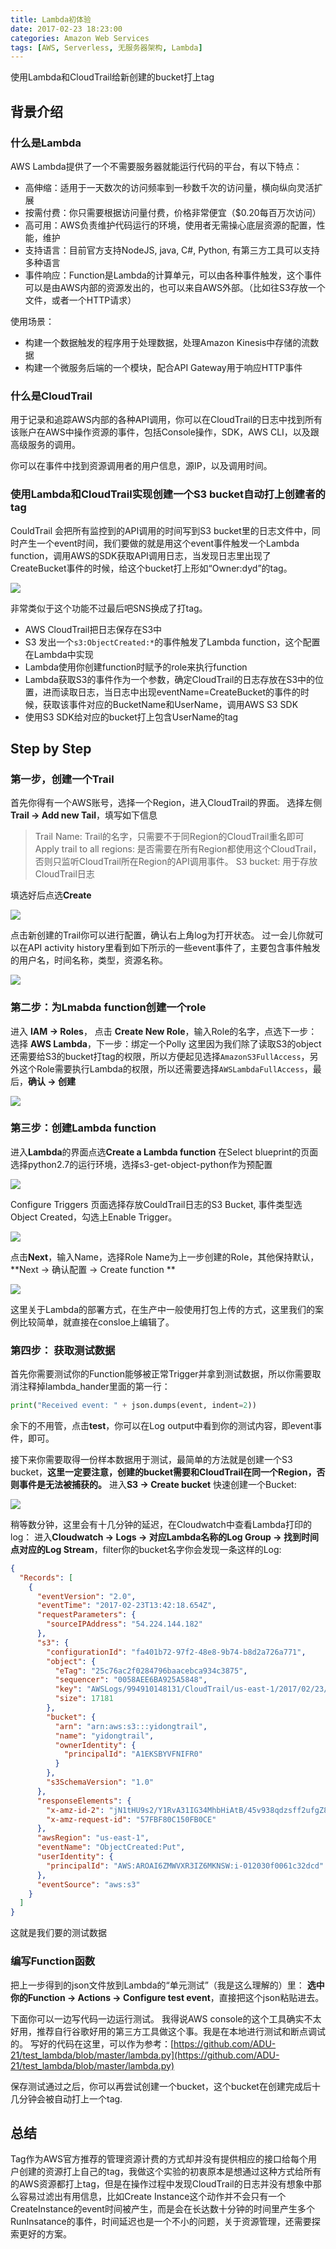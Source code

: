 ```yaml
---
title: Lambda初体验
date: 2017-02-23 18:23:00
categories: Amazon Web Services
tags: [AWS, Serverless, 无服务器架构, Lambda]
---
```


使用Lambda和CloudTrail给新创建的bucket打上tag

## 背景介绍

### 什么是Lambda

AWS Lambda提供了一个不需要服务器就能运行代码的平台，有以下特点：

 - 高伸缩：适用于一天数次的访问频率到一秒数千次的访问量，横向纵向灵活扩展
 - 按需付费：你只需要根据访问量付费，价格非常便宜（$0.20每百万次访问）
 - 高可用：AWS负责维护代码运行的环境，使用者无需操心底层资源的配置，性能，维护
 - 支持语言：目前官方支持NodeJS, java, C#, Python, 有第三方工具可以支持多种语言
 - 事件响应：Function是Lambda的计算单元，可以由各种事件触发，这个事件可以是由AWS内部的资源发出的，也可以来自AWS外部。（比如往S3存放一个文件，或者一个HTTP请求）

使用场景：

 - 构建一个数据触发的程序用于处理数据，处理Amazon Kinesis中存储的流数据
 - 构建一个微服务后端的一个模块，配合API Gateway用于响应HTTP事件


### 什么是CloudTrail

用于记录和追踪AWS内部的各种API调用，你可以在CloudTrail的日志中找到所有该账户在AWS中操作资源的事件，包括Console操作，SDK，AWS CLI，以及跟高级服务的调用。

你可以在事件中找到资源调用者的用户信息，源IP，以及调用时间。

### 使用Lambda和CloudTrail实现创建一个S3 bucket自动打上创建者的tag

CouldTrail 会把所有监控到的API调用的时间写到S3 bucket里的日志文件中，同时产生一个event时间，我们要做的就是用这个event事件触发一个Lambda function，调用AWS的SDK获取API调用日志，当发现日志里出现了CreateBucket事件的时候，给这个bucket打上形如“Owner:dyd”的tag。

![](https://docs.aws.amazon.com/lambda/latest/dg/images/wt-cloudtrail-100.png)

非常类似于这个功能不过最后吧SNS换成了打tag。

 * AWS CloudTrail把日志保存在S3中
 * S3 发出一个`s3:ObjectCreated:*`的事件触发了Lambda function，这个配置在Lambda中实现
 * Lambda使用你创建function时赋予的role来执行function
 * Lambda获取S3的事件作为一个参数，确定CloudTrail的日志存放在S3中的位置，进而读取日志，当日志中出现eventName=CreateBucket的事件的时候，获取该事件对应的BucketName和UserName，调用AWS S3 SDK
 * 使用S3 SDK给对应的bucket打上包含UserName的tag

## Step by Step

### 第一步，创建一个Trail

首先你得有一个AWS账号，选择一个Region，进入CloudTrail的界面。
选择左侧**Trail -> Add new Tail**，填写如下信息

> Trail Name: Trail的名字，只需要不于同Region的CloudTrail重名即可
> Apply trail to all regions: 是否需要在所有Region都使用这个CloudTrail，否则只监听CloudTrail所在Region的API调用事件。
> S3 bucket: 用于存放CloudTrail日志

填选好后点选**Create**

![](/images/Create_CloudTrail.png)

点击新创建的Trail你可以进行配置，确认右上角log为打开状态。
过一会儿你就可以在API activity history里看到如下所示的一些event事件了，主要包含事件触发的用户名，时间名称，类型，资源名称。

![](/images/CloudTrail_events.png)

### 第二步：为Lmabda function创建一个role

进入 **IAM -> Roles**， 点击 **Create New Role**，输入Role的名字，点选下一步：
选择 **AWS Lambda**，下一步：绑定一个Polly
这里因为我们除了读取S3的object还需要给S3的bucket打tag的权限，所以方便起见选择`AmazonS3FullAccess`，另外这个Role需要执行Lambda的权限，所以还需要选择`AWSLambdaFullAccess`，最后，**确认 -> 创建**

![](/images/Create_Lambda_Role.png)

### 第三步：创建Lambda function

进入**Lambda**的界面点选**Create a Lambda function**
在Select blueprint的页面选择python2.7的运行环境，选择s3-get-object-python作为预配置

![](/images/Create_Lambda_Select_Blueprint.png)

Configure Triggers 页面选择存放CouldTrail日志的S3 Bucket, 事件类型选 Object Created，勾选上Enable Trigger。

![](/images/Create_Lambda_Configure_Triggers.png)

点击**Next**，输入Name，选择Role Name为上一步创建的Role，其他保持默认，**Next -> 确认配置 -> Create function **

![](/images/Create_Lambda_Review.png)

这里关于Lambda的部署方式，在生产中一般使用打包上传的方式，这里我们的案例比较简单，就直接在consloe上编辑了。

### 第四步： 获取测试数据

首先你需要测试你的Function能够被正常Trigger并拿到测试数据，所以你需要取消注释掉lambda_hander里面的第一行：

```python
print("Received event: " + json.dumps(event, indent=2))
```
余下的不用管，点击**test**，你可以在Log output中看到你的测试内容，即event事件，即可。

接下来你需要取得一份样本数据用于测试，最简单的方法就是创建一个S3 bucket，**这里一定要注意，创建的bucket需要和CloudTrail在同一个Region，否则事件是无法被捕获的。**
进入**S3 -> Create bucket** 快速创建一个Bucket:

![](/images/Create_S3_Bucket.png)

稍等数分钟，这里会有十几分钟的延迟，在Cloudwatch中查看Lambda打印的log：
进入**Cloudwatch -> Logs -> 对应Lambda名称的Log Group -> 找到时间点对应的Log Stream**，filter你的bucket名字你会发现一条这样的Log:

```json
{
  "Records": [
    {
      "eventVersion": "2.0",
      "eventTime": "2017-02-23T13:42:18.654Z",
      "requestParameters": {
        "sourceIPAddress": "54.224.144.182"
      },
      "s3": {
        "configurationId": "fa401b72-97f2-48e8-9b74-b8d2a726a771",
        "object": {
          "eTag": "25c76ac2f0284796baacebca934c3875",
          "sequencer": "0058AEE6BA925A5848",
          "key": "AWSLogs/994910148131/CloudTrail/us-east-1/2017/02/23/994910148131_CloudTrail_us-east-1_20170223T1340Z_nIJHY6wtS6EQRUtz.json.gz",
          "size": 17181
        },
        "bucket": {
          "arn": "arn:aws:s3:::yidongtrail",
          "name": "yidongtrail",
          "ownerIdentity": {
            "principalId": "A1EKSBYVFNIFR0"
          }
        },
        "s3SchemaVersion": "1.0"
      },
      "responseElements": {
        "x-amz-id-2": "jN1tHU9s2/Y1RvA31IG34MhbHiAtB/45v938qdzsff2ufgZ8v5osNCcPKNWVrlnuh4qTs/J0odg=",
        "x-amz-request-id": "57FBF80C150FB0CE"
      },
      "awsRegion": "us-east-1",
      "eventName": "ObjectCreated:Put",
      "userIdentity": {
        "principalId": "AWS:AROAI6ZMWVXR3IZ6MKNSW:i-012030f0061c32dcd"
      },
      "eventSource": "aws:s3"
    }
  ]
}
```
这就是我们要的测试数据

### 编写Function函数

把上一步得到的json文件放到Lambda的“单元测试”（我是这么理解的）里：
**选中你的Function -> Actions -> Configure test event**，直接把这个json粘贴进去。

下面你可以一边写代码一边运行测试。
我得说AWS console的这个工具确实不太好用，推荐自行谷歌好用的第三方工具做这个事。我是在本地进行测试和断点调试的。
写好的代码在这里，可以作为参考：[https://github.com/ADU-21/test_lambda/blob/master/lambda.py](https://github.com/ADU-21/test_lambda/blob/master/lambda.py)

保存测试通过之后，你可以再尝试创建一个bucket，这个bucket在创建完成后十几分钟会被自动打上一个tag.

## 总结

Tag作为AWS官方推荐的管理资源计费的方式却并没有提供相应的接口给每个用户创建的资源打上自己的tag，我做这个实验的初衷原本是想通过这种方式给所有的AWS资源都打上tag，但是在操作过程中发现CloudTrail的日志并没有想象中那么容易过滤出有用信息，比如Create Instance这个动作并不会只有一个CreateInstance的event时间被产生，而是会在长达数十分钟的时间里产生多个RunInsatance的事件，时间延迟也是一个不小的问题，关于资源管理，还需要探索更好的方案。
